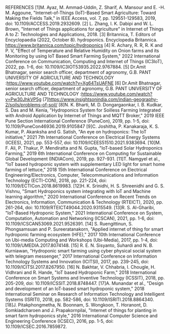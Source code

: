 REFERENCES
[1]M. Ayaz, M. Ammad-Uddin, Z. Sharif, A. Mansour and E. -H. M. Aggoune, "Internet-of-Things (IoT)-Based Smart Agriculture: Toward Making the Fields Talk," in IEEE Access, vol. 7, pp. 129551-129583, 2019, doi: 10.1109/ACCESS.2019.2932609.
[2] L. Zhang, I. K. Dabipi and W. L. Brown, "Internet of Things applications for agriculture" in Internet of Things A to Z: Technologies and Applications, 2018.
[3] Britannica, T. Editors of Encyclopaedia (2022, October 8). hydroponics. Encyclopedia Britannica. https://www.britannica.com/topic/hydroponics
[4] R. Achary, R. R, R. K and P. V, "Effect of Temperature and Relative Humidity on Onion farms and its Monitoring by using IoT Based Smart Farming System," 2022 International Conference on Communication, Computing and Internet of Things (IC3IoT), 2022, pp. 1-6, doi: 10.1109/IC3IOT53935.2022.9767884.
[5] Dr.Amit Bhatnagar, senior search officer, department of agronomy, G.B. PANT UNIVERSITY OF AGRICULTURE AND TECHNOLOGY :https://www.youtube.com/watch?v=Xg64TsUAFNE
[6] Dr.Amit Bhatnagar, senior search officer, department of agronomy, G.B. PANT UNIVERSITY OF AGRICULTURE AND TECHNOLOGY :https://www.youtube.com/watch?v=Pw30JhkVP5g
[7]https://www.insightsonindia.com/indian-geography-2/soils/problems-of-soil/
[8]N. K. Bharti, M. D. Dongargaonkar, I. B. Kudkar, S. Das and M. Kenia, "Hydroponics System for Soilless Farming Integrated with Android Application by Internet of Things and MQTT Broker," 2019 IEEE Pune Section International Conference (PuneCon), 2019, pp. 1-5, doi: 10.1109/PuneCon46936.2019.9105847
[9]C. Joshitha, P. Kanakaraja, K. S. Kumar, P. Akanksha and G. Satish, "An eye on hydroponics: The IoT initiative," 2021 7th International Conference on Electrical Energy Systems (ICEES), 2021, pp. 553-557, doi: 10.1109/ICEES51510.2021.9383694.
[10]M. F. Ali, P. Thakur, P. Mendiratta and N. Gupta, "IoT-based Solar Hydroponics Farming," 2019 6th International Conference on Computing for Sustainable Global Development (INDIACom), 2019, pp. 927-931.
[11]T. Namgyel et al., "IoT based hydroponic system with supplementary LED light for smart home farming of lettuce," 2018 15th International Conference on Electrical Engineering/Electronics, Computer, Telecommunications and Information Technology (ECTI-CON), 2018, pp. 221-224, doi: 10.1109/ECTICon.2018.8619983.
[12]H. K. Srinidhi, H. S. Shreenidhi and G. S. Vishnu, "Smart Hydroponics system integrating with IoT and Machine learning algorithm," 2020 International Conference on Recent Trends on Electronics, Information, Communication & Technology (RTEICT), 2020, pp. 261-264, doi: 10.1109/RTEICT49044.2020.9315549.
[13]R. S. Al-Gharibi, "IoT-Based Hydroponic System," 2021 International Conference on System, Computation, Automation and Networking (ICSCAN), 2021, pp. 1-6, doi: 10.1109/ICSCAN53069.2021.9526391.
[14] S. Ruengittinun, S. Phongsamsuan and P. Sureeratanakorn, "Applied internet of thing for smart hydroponic farming ecosystem (HFE)," 2017 10th International Conference on Ubi-media Computing and Workshops (Ubi-Media), 2017, pp. 1-4, doi: 10.1109/UMEDIA.2017.8074148.
[15] R. E. N. Sisyanto, Suhardi and N. B. Kurniawan, "Hydroponic smart farming using cyber physical social system with telegram messenger," 2017 International Conference on Information Technology Systems and Innovation (ICITSI), 2017, pp. 239-245, doi: 10.1109/ICITSI.2017.8267950.
[16] N. Bakhtar, V. Chhabria, I. Chougle, H. Vidhrani and R. Hande, "IoT based Hydroponic Farm," 2018 International Conference on Smart Systems and Inventive Technology (ICSSIT), 2018, pp. 205-209, doi: 10.1109/ICSSIT.2018.8748447.
[17]A. Munandar et al., "Design and development of an IoT-based smart hydroponic system," 2018 International Seminar on Research of Information Technology and Intelligent Systems (ISRITI), 2018, pp. 582-586, doi: 10.1109/ISRITI.2018.8864340.
[18]J. Pitakphongmetha, N. Boonnam, S. Wongkoon, T. Horanont, D. Somkiadcharoen and J. Prapakornpilai, "Internet of things for planting in smart farm hydroponics style," 2016 International Computer Science and Engineering Conference (ICSEC), 2016, pp. 1-5, doi: 10.1109/ICSEC.2016.7859872.
